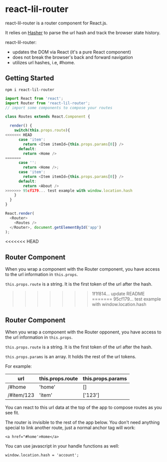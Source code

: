 # react-lil-router

react-lil-router is a router component for React.js. 

It relies on [Hasher](https://github.com/millermedeiros/hasher/) to parse the url hash and track the browser state history.

react-lil-router:

* updates the DOM via React (it's a pure React component)
* does not break the browser's back and forward navigation
* utilizes url hashes, i.e, #home.

## Getting Started

```
npm i react-lil-router

```

```javascript
import React from 'react';
import Router from 'react-lil-router';
// import some components to compose your routes

class Routes extends React.Component {

  render() {
    switch(this.props.route){
<<<<<<< HEAD
      case 'item':
        return <Item itemId={this.props.params[0]} />
      default:
        return <Home />
=======
      case '':
        return <Home />;
      case 'item':
        return <Item itemId={this.props.params[0]} />
      default:
        return <About />
>>>>>>> 95cf179... test example with window.location.hash
    }
  }
}

React.render(
  <Router>
    <Routes />
  </Router>, document.getElementById('app')
);

```
<<<<<<< HEAD
## Router Component

When you wrap a component with the Router component, you have access to the url information in `this.props`.

`this.props.route` is a string. It is the first token of the url after the hash.
>>>>>>> 1f1f814... update README
=======
>>>>>>> 95cf179... test example with window.location.hash

## Router Component

When you wrap a component with the Router opponent, you have access to the url information in `this.props`.

`this.props.route` is a string. It is the first token of the url after the hash.

`this.props.params` is an array. It holds the rest of the url tokens.

For example:

| url  | this.props.route | this.props.params |
| ------------- | ------------- | ------------- |
| /#home  | 'home'  | [] |
| /#item/123  | 'item'  | ['123'] |


You can react to this url data at the top of the app to compose routes as you see fit.

The router is invisible to the rest of the app below. You don't need anything special to link another route, just a normal anchor tag will work:

```
<a href="#home'>Home</a>

```

You can use javascript in your handle functions as well:

```
window.location.hash = 'account';

```





